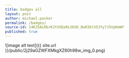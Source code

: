 ```yaml
---
title: badges all
layout: post
author: michael.packer
permalink: /badges/
source-id: 14K35ALRbrKJtVXEoRLVbSD_NaR3blV5JYy7J5VpKmWY
published: true
---
```

![image alt text]({{ site.url }}/public/2j29aGZWFXMkgXZ60h98w_img_0.png)

